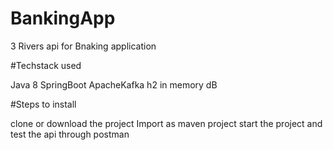 # BankingApp


3 Rivers api for Bnaking application

#Techstack used

Java 8
SpringBoot
ApacheKafka
h2 in memory dB

#Steps to install

clone or download the project
Import as maven project
start the project and test the api through postman
